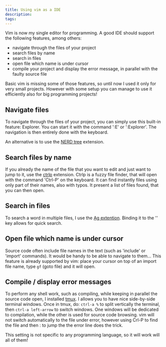```yaml
---
title: Using vim as a IDE
description: 
tags: 
---
```


Vim is now my single editor for programming.
A good IDE should support the following features, among others:

- navigate through the files of your project
- search files by name
- search in files
- open file which name is under cursor
- compile your project and display the error message, in parallel with the faulty source file

Basic vim is missing some of those features, so until now I used it only for very small projects.
However with some setup you can manage to use it efficiently also for big programming projects!

Navigate files
--------------

To navigate through the files of your project, you can simply use this built-in feature: Explorer.
You can start it with the command ':E' or ':Explorer'.
The navigation is then entirely done with the keyboard.

An alternative is to use the [NERD tree](http://www.vim.org/scripts/script.php?script_id=1658) extension.

Search files by name
--------------------

If you already the name of the file that you want to edit and just want to jump to it, use the [ctrlp](https://github.com/ctrlpvim/ctrlp.vim) extension.
Ctrlp is a fuzzy file finder, that will open with the command 'Ctrl-P' on the keyboard.
It can find instantly files using only part of their names, also with typos.
It present a list of files found, that you can then open.

Search in files
---------------

To search a word in multiple files, I use the [Ag extention](https://robots.thoughtbot.com/faster-grepping-in-vim).
Binding it to the '\' key allows for quick search.


Open file which name is under cursor
------------------------------------

Source code often include file names in the text (such as 'include' or 'import' commands).
It would be handy to be able to navigate to them...
This feature is already supported by vim: place your cursor on top of an import file name, type `gf` (goto file) and it will open.


Compile / display error messages
--------------------------------

To perform any shell work, such as compiling, while keeping in parallel the source code open, I installed [tmux](https://tmux.github.io/).
I allows you to have nice side-by-side terminal windows.
Once in tmux, do: `ctrl-a %` to split vertically the terminal, then `ctrl-a left-arrow` to switch windows.
One windows will be dedicated to compilation, while the other is used for source code browsing.
vim will not switch automatically to the file under error, however using Crl-P to find the file and then :<line number> to jump the the error line does the trick.

This setting is not specific to any programming language, so it will work will all of them!
